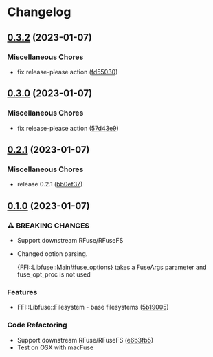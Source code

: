 # Changelog

## [0.3.2](https://github.com/lwoggardner/ffi-libfuse/compare/v0.3.0...v0.3.2) (2023-01-07)


### Miscellaneous Chores

* fix release-please action ([fd55030](https://github.com/lwoggardner/ffi-libfuse/commit/fd550301248ebd9616da457ef8c2d88a7e55f819))

## [0.3.0](https://github.com/lwoggardner/ffi-libfuse/compare/v0.2.1...v0.3.0) (2023-01-07)


### Miscellaneous Chores

* fix release-please action ([57d43e9](https://github.com/lwoggardner/ffi-libfuse/commit/57d43e9cac552b1b36469092a6278058893cadc4))

## [0.2.1](https://github.com/lwoggardner/ffi-libfuse/compare/v0.1.0...v0.2.1) (2023-01-07)

### Miscellaneous Chores

* release 0.2.1 ([bb0ef37](https://github.com/lwoggardner/ffi-libfuse/commit/bb0ef37c05a41c6b51a14e5cae292b2d7b75ef1c))

## [0.1.0](https://github.com/lwoggardner/ffi-libfuse/compare/v0.0.1...v0.1.0) (2023-01-07)

### ⚠ BREAKING CHANGES

* Support downstream RFuse/RFuseFS
* Changed option parsing.

  {FFI::Libfuse::Main#fuse_options} takes a FuseArgs parameter and fuse_opt_proc is not used

### Features

* FFI::Libfuse::Filesystem - base filesystems ([5b19005](https://github.com/lwoggardner/ffi-libfuse/commit/5b19005c4b1ff2237b85c4854f481ea6e3625c62))

### Code Refactoring

* Support downstream RFuse/RFuseFS ([e6b3fb5](https://github.com/lwoggardner/ffi-libfuse/commit/e6b3fb552b8881dbf28f014617b7412f2542aaa3))
* Test on OSX with macFuse
